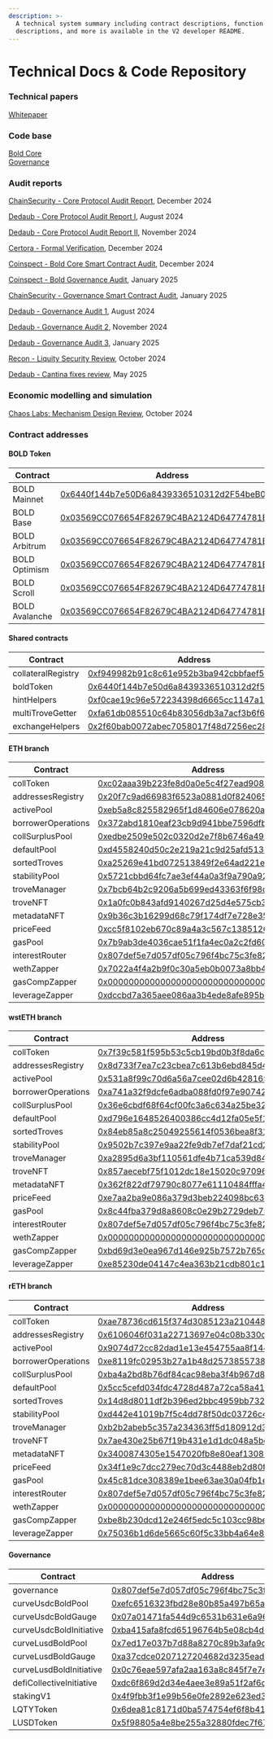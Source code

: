 ```yaml
---
description: >-
  A technical system summary including contract descriptions, function
  descriptions, and more is available in the V2 developer README.
---
```


# Technical Docs & Code Repository

### Technical papers

[Whitepaper](https://bafybeibjommrelqjw22vewpddgfdnm5geoz747gv2zeuy7njwivpfcy3xa.ipfs.w3s.link/Liquity%20v2%20-%20Whitepaper%20rev.%200.3%20\(November%2C%202024\)%20\(1\).pdf)

### Code base

[Bold Core](https://github.com/liquity/bold)\
[Governance](https://github.com/liquity/V2-gov/tree/main)

### Audit reports

[ChainSecurity - Core Protocol Audit Report](https://www.chainsecurity.com/security-audit/liquity-bold-smart-contracts), December 2024

[Dedaub - Core Protocol Audit Report I](https://dedaub.com/audits/liquity/liquity-v2-aug-28-2024/), August 2024

[Dedaub - Core Protocol Audit Report II](https://dedaub.com/audits/liquity/liquity-v2-second-audit-nov-11-2024/), November 2024

[Certora - Formal Verification](https://certora.cdn.prismic.io/certora/Z1tLJJbqstJ98b8J_LiquityVerificationReport.pdf), December 2024

[Coinspect - Bold Core Smart Contract Audit](https://www.coinspect.com/doc/Coinspect%20-%20Smart%20Contract%20Audit%20-%20Liquity%20-%20Bold%20-%20v241231.pdf), December 2024

[Coinspect - Bold Governance Audit](https://www.coinspect.com/doc/Coinspect%20-%20Smart%20Contract%20Audit%20-%20Liquity%20-%20Bold%20Governance%20-%20v250120.pdf),  January 2025

[ChainSecurity - Governance Smart Contract Audit](https://www.chainsecurity.com/security-audit/liquity-v2-governance), January 2025

[Dedaub - Governance Audit 1](https://dedaub.com/audits/liquity/liquity-v2-governance-1st-audit-aug-12-2024/), August 2024

[Dedaub - Governance Audit 2](https://dedaub.com/audits/liquity/liquity-v2-governance-2nd-audit-nov-11-2024/), November 2024

[Dedaub - Governance Audit 3](https://dedaub.com/audits/liquity/liquity-v2-governance-3rd-audit-dec-22-2024/), January 2025

[Recon - Liquity Security Review](https://github.com/GalloDaSballo/bold-review), October 2024

[Dedaub - Cantina fixes review](https://dedaub.com/audits/liquity/liquity-v2-cantina-fixes-review-may-13-2025/), May 2025

### Economic modelling and simulation

[Chaos Labs: Mechanism Design Review](https://cdn.sanity.io/files/zmh9mnff/production/ca6a4815e62b05f33fb3ec56c5a4c42d6b7ddbec.pdf), October 2024

### Contract addresses

#### BOLD Token

| Contract       | Address                                                                                                                          |
| -------------- | -------------------------------------------------------------------------------------------------------------------------------- |
| BOLD Mainnet   | [0x6440f144b7e50D6a8439336510312d2F54beB01D](https://etherscan.io/address/0x6440f144b7e50D6a8439336510312d2F54beB01D)            |
| BOLD Base      | [0x03569CC076654F82679C4BA2124D64774781B01D](https://basescan.org/address/0x03569CC076654F82679C4BA2124D64774781B01D)            |
| BOLD Arbitrum  | [0x03569CC076654F82679C4BA2124D64774781B01D](https://arbiscan.io/address/0x03569CC076654F82679C4BA2124D64774781B01D)             |
| BOLD Optimism  | [0x03569CC076654F82679C4BA2124D64774781B01D](https://optimistic.etherscan.io/address/0x03569CC076654F82679C4BA2124D64774781B01D) |
| BOLD Scroll    | [0x03569CC076654F82679C4BA2124D64774781B01D](https://scrollscan.com/address/0x03569CC076654F82679C4BA2124D64774781B01D)          |
| BOLD Avalanche | [0x03569CC076654F82679C4BA2124D64774781B01D](https://snowtrace.io/address/0x03569CC076654F82679C4BA2124D64774781B01D)            |

#### Shared contracts

| Contract           | Address                                                                                                               |
| ------------------ | --------------------------------------------------------------------------------------------------------------------- |
| collateralRegistry | [0xf949982b91c8c61e952b3ba942cbbfaef5386684](https://etherscan.io/address/0xf949982b91c8c61e952b3ba942cbbfaef5386684) |
| boldToken          | [0x6440f144b7e50d6a8439336510312d2f54beb01d](https://etherscan.io/address/0x6440f144b7e50d6a8439336510312d2f54beb01d) |
| hintHelpers        | [0xf0cae19c96e572234398d6665cc1147a16cbe657](https://etherscan.io/address/0xf0cae19c96e572234398d6665cc1147a16cbe657) |
| multiTroveGetter   | [0xfa61db085510c64b83056db3a7acf3b6f631d235](https://etherscan.io/address/0xfa61db085510c64b83056db3a7acf3b6f631d235) |
| exchangeHelpers    | [0x2f60bab0072abec7058017f48d7256ec288c8686](https://etherscan.io/address/0x2f60bab0072abec7058017f48d7256ec288c8686) |

#### ETH branch

| Contract           | Address                                                                                                               |
| ------------------ | --------------------------------------------------------------------------------------------------------------------- |
| collToken          | [0xc02aaa39b223fe8d0a0e5c4f27ead9083c756cc2](https://etherscan.io/address/0xc02aaa39b223fe8d0a0e5c4f27ead9083c756cc2) |
| addressesRegistry  | [0x20f7c9ad66983f6523a0881d0f82406541417526](https://etherscan.io/address/0x20f7c9ad66983f6523a0881d0f82406541417526) |
| activePool         | [0xeb5a8c825582965f1d84606e078620a84ab16afe](https://etherscan.io/address/0xeb5a8c825582965f1d84606e078620a84ab16afe) |
| borrowerOperations | [0x372abd1810eaf23cb9d941bbe7596dfb2c46bc65](https://etherscan.io/address/0x372abd1810eaf23cb9d941bbe7596dfb2c46bc65) |
| collSurplusPool    | [0xedbe2509e502c0320d2e7f8b6746a49b4b50e2bf](https://etherscan.io/address/0xedbe2509e502c0320d2e7f8b6746a49b4b50e2bf) |
| defaultPool        | [0xd4558240d50c2e219a21c9d25afd513bb6e5b1a0](https://etherscan.io/address/0xd4558240d50c2e219a21c9d25afd513bb6e5b1a0) |
| sortedTroves       | [0xa25269e41bd072513849f2e64ad221e84f3063f4](https://etherscan.io/address/0xa25269e41bd072513849f2e64ad221e84f3063f4) |
| stabilityPool      | [0x5721cbbd64fc7ae3ef44a0a3f9a790a9264cf9bf](https://etherscan.io/address/0x5721cbbd64fc7ae3ef44a0a3f9a790a9264cf9bf) |
| troveManager       | [0x7bcb64b2c9206a5b699ed43363f6f98d4776cf5a](https://etherscan.io/address/0x7bcb64b2c9206a5b699ed43363f6f98d4776cf5a) |
| troveNFT           | [0x1a0fc0b843afd9140267d25d4e575cb37a838013](https://etherscan.io/address/0x1a0fc0b843afd9140267d25d4e575cb37a838013) |
| metadataNFT        | [0x9b36c3b16299d68c79f174df7e728e35b6af4a12](https://etherscan.io/address/0x9b36c3b16299d68c79f174df7e728e35b6af4a12) |
| priceFeed          | [0xcc5f8102eb670c89a4a3c567c13851260303c24f](https://etherscan.io/address/0xcc5f8102eb670c89a4a3c567c13851260303c24f) |
| gasPool            | [0x7b9ab3de4036cae51f1fa4ec0a2c2fd606bcf921](https://etherscan.io/address/0x7b9ab3de4036cae51f1fa4ec0a2c2fd606bcf921) |
| interestRouter     | [0x807def5e7d057df05c796f4bc75c3fe82bd6eee1](https://etherscan.io/address/0x807def5e7d057df05c796f4bc75c3fe82bd6eee1) |
| wethZapper         | [0x7022a4f4a2b9f0c30a5eb0b0073a8bb4c8e70c1f](https://etherscan.io/address/0x7022a4f4a2b9f0c30a5eb0b0073a8bb4c8e70c1f) |
| gasCompZapper      | [0x0000000000000000000000000000000000000000](https://etherscan.io/address/0x0000000000000000000000000000000000000000) |
| leverageZapper     | [0xdccbd7a365aee086aa3b4ede8afe895b20770ae3](https://etherscan.io/address/0xdccbd7a365aee086aa3b4ede8afe895b20770ae3) |

#### wstETH branch

| Contract           | Address                                                                                                               |
| ------------------ | --------------------------------------------------------------------------------------------------------------------- |
| collToken          | [0x7f39c581f595b53c5cb19bd0b3f8da6c935e2ca0](https://etherscan.io/address/0x7f39c581f595b53c5cb19bd0b3f8da6c935e2ca0) |
| addressesRegistry  | [0x8d733f7ea7c23cbea7c613b6ebd845d46d3aac54](https://etherscan.io/address/0x8d733f7ea7c23cbea7c613b6ebd845d46d3aac54) |
| activePool         | [0x531a8f99c70d6a56a7cee02d6b4281650d7919a0](https://etherscan.io/address/0x531a8f99c70d6a56a7cee02d6b4281650d7919a0) |
| borrowerOperations | [0xa741a32f9dcfe6adba088fd0f97e90742d7d5da3](https://etherscan.io/address/0xa741a32f9dcfe6adba088fd0f97e90742d7d5da3) |
| collSurplusPool    | [0x36e6cbdf68f64cf00fc3a6c634a25be32dd0a235](https://etherscan.io/address/0x36e6cbdf68f64cf00fc3a6c634a25be32dd0a235) |
| defaultPool        | [0xd796e1648526400386cc4d12fa05e5f11e6a22a1](https://etherscan.io/address/0xd796e1648526400386cc4d12fa05e5f11e6a22a1) |
| sortedTroves       | [0x84eb85a8c25049255614f0536bea8f31682e86f1](https://etherscan.io/address/0x84eb85a8c25049255614f0536bea8f31682e86f1) |
| stabilityPool      | [0x9502b7c397e9aa22fe9db7ef7daf21cd2aebe56b](https://etherscan.io/address/0x9502b7c397e9aa22fe9db7ef7daf21cd2aebe56b) |
| troveManager       | [0xa2895d6a3bf110561dfe4b71ca539d84e1928b22](https://etherscan.io/address/0xa2895d6a3bf110561dfe4b71ca539d84e1928b22) |
| troveNFT           | [0x857aecebf75f1012dc18e15020c97096aea31b04](https://etherscan.io/address/0x857aecebf75f1012dc18e15020c97096aea31b04) |
| metadataNFT        | [0x362f822df79790c8077e61110484fffa48f682a1](https://etherscan.io/address/0x362f822df79790c8077e61110484fffa48f682a1) |
| priceFeed          | [0xe7aa2ba9e086a379d3beb224098bc634a46e314e](https://etherscan.io/address/0xe7aa2ba9e086a379d3beb224098bc634a46e314e) |
| gasPool            | [0x8c44fba379d8a8608c0e29b2729deb75a981db1f](https://etherscan.io/address/0x8c44fba379d8a8608c0e29b2729deb75a981db1f) |
| interestRouter     | [0x807def5e7d057df05c796f4bc75c3fe82bd6eee1](https://etherscan.io/address/0x807def5e7d057df05c796f4bc75c3fe82bd6eee1) |
| wethZapper         | [0x0000000000000000000000000000000000000000](https://etherscan.io/address/0x0000000000000000000000000000000000000000) |
| gasCompZapper      | [0xbd69d3e0ea967d146e925b7572b765c8e9c4127d](https://etherscan.io/address/0xbd69d3e0ea967d146e925b7572b765c8e9c4127d) |
| leverageZapper     | [0xe85230de04147c4ea363b21cdb801c1c19df0a56](https://etherscan.io/address/0xe85230de04147c4ea363b21cdb801c1c19df0a56) |

#### rETH branch

| Contract           | Address                                                                                                               |
| ------------------ | --------------------------------------------------------------------------------------------------------------------- |
| collToken          | [0xae78736cd615f374d3085123a210448e74fc6393](https://etherscan.io/address/0xae78736cd615f374d3085123a210448e74fc6393) |
| addressesRegistry  | [0x6106046f031a22713697e04c08b330ddaf3e8789](https://etherscan.io/address/0x6106046f031a22713697e04c08b330ddaf3e8789) |
| activePool         | [0x9074d72cc82dad1e13e454755aa8f144c479532f](https://etherscan.io/address/0x9074d72cc82dad1e13e454755aa8f144c479532f) |
| borrowerOperations | [0xe8119fc02953b27a1b48d2573855738485a17329](https://etherscan.io/address/0xe8119fc02953b27a1b48d2573855738485a17329) |
| collSurplusPool    | [0xba4a2bd8b76df84cac98eba3f4b967d8423192bf](https://etherscan.io/address/0xba4a2bd8b76df84cac98eba3f4b967d8423192bf) |
| defaultPool        | [0x5cc5cefd034fdc4728d487a72ca58a410cddcd6b](https://etherscan.io/address/0x5cc5cefd034fdc4728d487a72ca58a410cddcd6b) |
| sortedTroves       | [0x14d8d8011df2b396ed2bbc4959bb73250324f386](https://etherscan.io/address/0x14d8d8011df2b396ed2bbc4959bb73250324f386) |
| stabilityPool      | [0xd442e41019b7f5c4dd78f50dc03726c446148695](https://etherscan.io/address/0xd442e41019b7f5c4dd78f50dc03726c446148695) |
| troveManager       | [0xb2b2abeb5c357a234363ff5d180912d319e3e19e](https://etherscan.io/address/0xb2b2abeb5c357a234363ff5d180912d319e3e19e) |
| troveNFT           | [0x7ae430e25b67f19b431e1d1dc048a5bcf24c0873](https://etherscan.io/address/0x7ae430e25b67f19b431e1d1dc048a5bcf24c0873) |
| metadataNFT        | [0x3400874305e1547020fb8e80eaf1308b757171af](https://etherscan.io/address/0x3400874305e1547020fb8e80eaf1308b757171af) |
| priceFeed          | [0x34f1e9c7dcc279ec70d3c4488eb2d80fba8b7b2b](https://etherscan.io/address/0x34f1e9c7dcc279ec70d3c4488eb2d80fba8b7b2b) |
| gasPool            | [0x45c81dce308389e1bee63ae30a04fb1e148dad41](https://etherscan.io/address/0x45c81dce308389e1bee63ae30a04fb1e148dad41) |
| interestRouter     | [0x807def5e7d057df05c796f4bc75c3fe82bd6eee1](https://etherscan.io/address/0x807def5e7d057df05c796f4bc75c3fe82bd6eee1) |
| wethZapper         | [0x0000000000000000000000000000000000000000](https://etherscan.io/address/0x0000000000000000000000000000000000000000) |
| gasCompZapper      | [0xbe8b230dcd12e246f5edc5c103cc98be68ab636f](https://etherscan.io/address/0xbe8b230dcd12e246f5edc5c103cc98be68ab636f) |
| leverageZapper     | [0x75036b1d6de5665c60f5c33bb4a64e8e123211a2](https://etherscan.io/address/0x75036b1d6de5665c60f5c33bb4a64e8e123211a2) |

#### Governance

| Contract                 | Address                                                                                                               |
| ------------------------ | --------------------------------------------------------------------------------------------------------------------- |
| governance               | [0x807def5e7d057df05c796f4bc75c3fe82bd6eee1](https://etherscan.io/address/0x807def5e7d057df05c796f4bc75c3fe82bd6eee1) |
| curveUsdcBoldPool        | [0xefc6516323fbd28e80b85a497b65a86243a54b3e](https://etherscan.io/address/0xefc6516323fbd28e80b85a497b65a86243a54b3e) |
| curveUsdcBoldGauge       | [0x07a01471fa544d9c6531b631e6a96a79a9ad05e9](https://etherscan.io/address/0x07a01471fa544d9c6531b631e6a96a79a9ad05e9) |
| curveUsdcBoldInitiative  | [0xba415afa8fcd65196764b5e08cb4dbf90bee33b4](https://etherscan.io/address/0xba415afa8fcd65196764b5e08cb4dbf90bee33b4) |
| curveLusdBoldPool        | [0x7ed17e037b7d88a8270c89b3afa9c38e5218f12b](https://etherscan.io/address/0x7ed17e037b7d88a8270c89b3afa9c38e5218f12b) |
| curveLusdBoldGauge       | [0xa37cdce0207127204682d3235ead2c7a4c5d6c5c](https://etherscan.io/address/0xa37cdce0207127204682d3235ead2c7a4c5d6c5c) |
| curveLusdBoldInitiative  | [0x0c76eae597afa2aa163a8c845f7e7e870256ac7e](https://etherscan.io/address/0x0c76eae597afa2aa163a8c845f7e7e870256ac7e) |
| defiCollectiveInitiative | [0xdc6f869d2d34e4aee3e89a51f2af6d54f0f7f690](https://etherscan.io/address/0xdc6f869d2d34e4aee3e89a51f2af6d54f0f7f690) |
| stakingV1                | [0x4f9fbb3f1e99b56e0fe2892e623ed36a76fc605d](https://etherscan.io/address/0x4f9fbb3f1e99b56e0fe2892e623ed36a76fc605d) |
| LQTYToken                | [0x6dea81c8171d0ba574754ef6f8b412f2ed88c54d](https://etherscan.io/address/0x6dea81c8171d0ba574754ef6f8b412f2ed88c54d) |
| LUSDToken                | [0x5f98805a4e8be255a32880fdec7f6728c6568ba0](https://etherscan.io/address/0x5f98805a4e8be255a32880fdec7f6728c6568ba0) |
